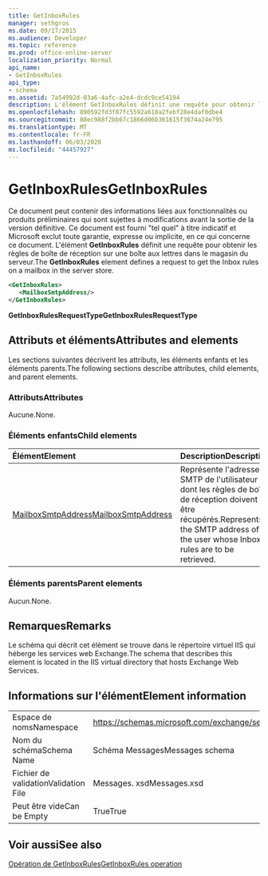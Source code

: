 ```yaml
---
title: GetInboxRules
manager: sethgros
ms.date: 09/17/2015
ms.audience: Developer
ms.topic: reference
ms.prod: office-online-server
localization_priority: Normal
api_name:
- GetInboxRules
api_type:
- schema
ms.assetid: 7a54992d-03a6-4afc-a2e4-dcdc9ce54194
description: L'élément GetInboxRules définit une requête pour obtenir les règles de boîte de réception sur une boîte aux lettres dans le magasin du serveur.
ms.openlocfilehash: 890592fd3f87fc5592a618a2febf28e4daf0dbe4
ms.sourcegitcommit: 88ec988f2bb67c1866d06b361615f3674a24e795
ms.translationtype: MT
ms.contentlocale: fr-FR
ms.lasthandoff: 06/03/2020
ms.locfileid: "44457927"
---
```

# <a name="getinboxrules"></a><span data-ttu-id="f580f-103">GetInboxRules</span><span class="sxs-lookup"><span data-stu-id="f580f-103">GetInboxRules</span></span>

<span data-ttu-id="f580f-104">Ce document peut contenir des informations liées aux fonctionnalités ou produits préliminaires qui sont sujettes à modifications avant la sortie de la version définitive. Ce document est fourni "tel quel" à titre indicatif et Microsoft exclut toute garantie, expresse ou implicite, en ce qui concerne ce document. L'élément **GetInboxRules** définit une requête pour obtenir les règles de boîte de réception sur une boîte aux lettres dans le magasin du serveur.</span><span class="sxs-lookup"><span data-stu-id="f580f-104">The **GetInboxRules** element defines a request to get the Inbox rules on a mailbox in the server store.</span></span> 
  
```XML
<GetInboxRules>
   <MailboxSmtpAddress/>
</GetInboxRules>
```

 <span data-ttu-id="f580f-105">**GetInboxRulesRequestType**</span><span class="sxs-lookup"><span data-stu-id="f580f-105">**GetInboxRulesRequestType**</span></span>
## <a name="attributes-and-elements"></a><span data-ttu-id="f580f-106">Attributs et éléments</span><span class="sxs-lookup"><span data-stu-id="f580f-106">Attributes and elements</span></span>

<span data-ttu-id="f580f-107">Les sections suivantes décrivent les attributs, les éléments enfants et les éléments parents.</span><span class="sxs-lookup"><span data-stu-id="f580f-107">The following sections describe attributes, child elements, and parent elements.</span></span>
  
### <a name="attributes"></a><span data-ttu-id="f580f-108">Attributs</span><span class="sxs-lookup"><span data-stu-id="f580f-108">Attributes</span></span>

<span data-ttu-id="f580f-109">Aucune.</span><span class="sxs-lookup"><span data-stu-id="f580f-109">None.</span></span>
  
### <a name="child-elements"></a><span data-ttu-id="f580f-110">Éléments enfants</span><span class="sxs-lookup"><span data-stu-id="f580f-110">Child elements</span></span>

|<span data-ttu-id="f580f-111">**Élément**</span><span class="sxs-lookup"><span data-stu-id="f580f-111">**Element**</span></span>|<span data-ttu-id="f580f-112">**Description**</span><span class="sxs-lookup"><span data-stu-id="f580f-112">**Description**</span></span>|
|:-----|:-----|
|[<span data-ttu-id="f580f-113">MailboxSmtpAddress</span><span class="sxs-lookup"><span data-stu-id="f580f-113">MailboxSmtpAddress</span></span>](mailboxsmtpaddress.md) <br/> |<span data-ttu-id="f580f-114">Représente l'adresse SMTP de l'utilisateur dont les règles de boîte de réception doivent être récupérés.</span><span class="sxs-lookup"><span data-stu-id="f580f-114">Represents the SMTP address of the user whose Inbox rules are to be retrieved.</span></span>  <br/> |
   
### <a name="parent-elements"></a><span data-ttu-id="f580f-115">Éléments parents</span><span class="sxs-lookup"><span data-stu-id="f580f-115">Parent elements</span></span>

<span data-ttu-id="f580f-116">Aucun.</span><span class="sxs-lookup"><span data-stu-id="f580f-116">None.</span></span>
  
## <a name="remarks"></a><span data-ttu-id="f580f-117">Remarques</span><span class="sxs-lookup"><span data-stu-id="f580f-117">Remarks</span></span>

<span data-ttu-id="f580f-118">Le schéma qui décrit cet élément se trouve dans le répertoire virtuel IIS qui héberge les services web Exchange.</span><span class="sxs-lookup"><span data-stu-id="f580f-118">The schema that describes this element is located in the IIS virtual directory that hosts Exchange Web Services.</span></span>
  
## <a name="element-information"></a><span data-ttu-id="f580f-119">Informations sur l'élément</span><span class="sxs-lookup"><span data-stu-id="f580f-119">Element information</span></span>

|||
|:-----|:-----|
|<span data-ttu-id="f580f-120">Espace de noms</span><span class="sxs-lookup"><span data-stu-id="f580f-120">Namespace</span></span>  <br/> |https://schemas.microsoft.com/exchange/services/2006/messages  <br/> |
|<span data-ttu-id="f580f-121">Nom du schéma</span><span class="sxs-lookup"><span data-stu-id="f580f-121">Schema Name</span></span>  <br/> |<span data-ttu-id="f580f-122">Schéma Messages</span><span class="sxs-lookup"><span data-stu-id="f580f-122">Messages schema</span></span>  <br/> |
|<span data-ttu-id="f580f-123">Fichier de validation</span><span class="sxs-lookup"><span data-stu-id="f580f-123">Validation File</span></span>  <br/> |<span data-ttu-id="f580f-124">Messages. xsd</span><span class="sxs-lookup"><span data-stu-id="f580f-124">Messages.xsd</span></span>  <br/> |
|<span data-ttu-id="f580f-125">Peut être vide</span><span class="sxs-lookup"><span data-stu-id="f580f-125">Can be Empty</span></span>  <br/> |<span data-ttu-id="f580f-126">True</span><span class="sxs-lookup"><span data-stu-id="f580f-126">True</span></span>  <br/> |
   
## <a name="see-also"></a><span data-ttu-id="f580f-127">Voir aussi</span><span class="sxs-lookup"><span data-stu-id="f580f-127">See also</span></span>



[<span data-ttu-id="f580f-128">Opération de GetInboxRules</span><span class="sxs-lookup"><span data-stu-id="f580f-128">GetInboxRules operation</span></span>](getinboxrules-operation.md)

